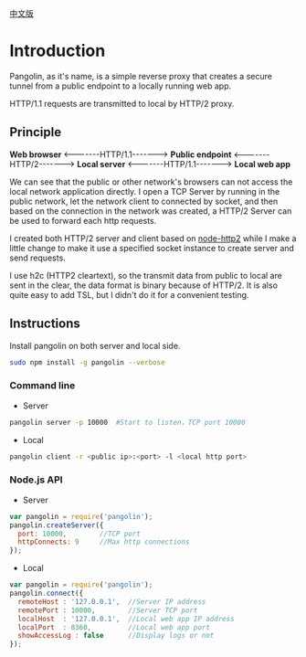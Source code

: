 [中文版](README_zh-CN.md)

# Introduction

Pangolin, as it's name, is a simple reverse proxy that creates a secure tunnel from a public endpoint to a locally running web app. 

HTTP/1.1 requests are transmitted to local by HTTP/2 proxy.

## Principle 

**Web browser** <-------HTTP/1.1-------> **Public endpoint** <-------HTTP/2-------> **Local server** <-------HTTP/1.1-------> **Local web app**

We can see that the public or other network's browsers can not  access the local network application directly. I open a TCP Server by running in the public network, let the network client to connected by socket, and then based on the connection in the network was created, a HTTP/2 Server can be used to forward each http requests.

I created both HTTP/2 server and client based on [node-http2](https://github.com/molnarg/node-http2) while I make a little change to make it use a specified socket instance to create server and send requests.

I use h2c (HTTP2 cleartext), so the transmit data from public to local are sent in the clear, the data format is binary because of HTTP/2. It is also quite easy to add TSL, but I didn't do it for a convenient testing.

## Instructions

Install pangolin on both server and local side.

```bash
sudo npm install -g pangolin --verbose
```

### Command line

* Server

```bash
pangolin server -p 10000  #Start to listen，TCP port 10000
```

* Local

```bash
pangolin client -r <public ip>:<port> -l <local http port>
```

### Node.js API

* Server

```js
var pangolin = require('pangolin');
pangolin.createServer({
  port: 10000,        //TCP port
  httpConnects: 9     //Max http connections
});
```

* Local

```js
var pangolin = require('pangolin');
pangolin.connect({
  remoteHost : '127.0.0.1',  //Server IP address
  remotePort : 10000,        //Server TCP port
  localHost  : '127.0.0.1',  //Local web app IP address
  localPort  : 8360,         //Local web app port
  showAccessLog : false      //Display logs or not   
});
```


